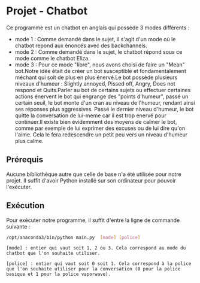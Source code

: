 # Projet - Chatbot

Ce programme est un chatbot en anglais qui possède 3 modes différents :

* mode 1 : Comme demandé dans le sujet, il s'agit d'un mode où le chatbot repond aux énoncés avec des backchannels.
* mode 2 : Comme demandé dans le sujet, le chatbot répond sous ce mode comme le chatbot Eliza.
* mode 3 : Pour ce mode "libre", nous avons choisi de faire un "Mean" bot.Notre idée était de créer un bot susceptible et fondamentalement méchant qui soit de plus en plus énervé.Le bot possède plusieurs niveaux d'humeur : Slightly annoyed, Pissed off, Angry, Does not respond et Quits.Parler au bot de certains sujets ou effectuer certaines actions énervent le bot qui engrange des "points d'humeur", passé un certain seuil, le bot monte d'un cran au niveau de l'humeur, rendant ainsi ses réponses plus aggressives. Passé le dernier niveau d'humeur, le bot quitte la conversation de lui-meme car il est trop énervé pour continuer.Il existe bien évidemment des moyens de calmer le bot, comme par exemple de lui exprimer des excuses ou de lui dire qu'on l'aime. Cela le fera redescendre un petit peu vers un niveau d'humeur plus calme.

## Prérequis

Aucune bibliothèque autre que celle de base n'a été utilisée pour notre projet. Il suffit d'avoir Python installé sur son ordinateur pour pouvoir l'exécuter.

## Exécution

Pour exécuter notre programme, il suffit d'entre la ligne de commande suivante :

```bash
/opt/anaconda3/bin/python main.py  [mode] [police]
```

```text
[mode] : entier qui vaut soit 1, 2 ou 3. Cela correspond au mode du chatbot que l'on souhaite utiliser.

[police] : entier qui vaut soit 0 soit 1. Cela correspond à la police que l'on souhaite utiliser pour la conversation (0 pour la police basique et 1 pour la police vaporwave).
```